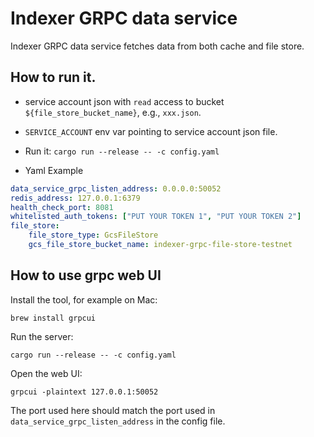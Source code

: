 # Indexer GRPC data service

Indexer GRPC data service fetches data from both cache and file store.

## How to run it.

* service account json with `read` access to bucket `${file_store_bucket_name}`, e.g., `xxx.json`.

* `SERVICE_ACCOUNT` env var pointing to service account json file.

* Run it:  `cargo run --release -- -c config.yaml`

* Yaml Example

```yaml
data_service_grpc_listen_address: 0.0.0.0:50052
redis_address: 127.0.0.1:6379
health_check_port: 8081
whitelisted_auth_tokens: ["PUT YOUR TOKEN 1", "PUT YOUR TOKEN 2"]
file_store:
    file_store_type: GcsFileStore
    gcs_file_store_bucket_name: indexer-grpc-file-store-testnet
```

## How to use grpc web UI
Install the tool, for example on Mac:
```
brew install grpcui
```

Run the server:
```
cargo run --release -- -c config.yaml
```

Open the web UI:
```
grpcui -plaintext 127.0.0.1:50052
```

The port used here should match the port used in `data_service_grpc_listen_address` in the config file.
